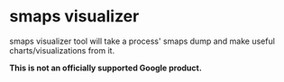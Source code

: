 # smaps visualizer

smaps visualizer tool will take a process' smaps dump and make useful
charts/visualizations from it.

**This is not an officially supported Google product.**
